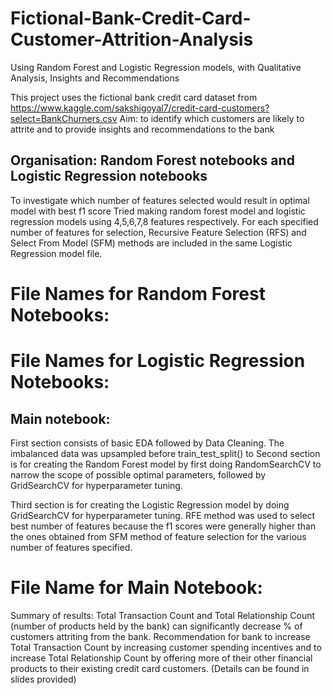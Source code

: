 # Fictional-Bank-Credit-Card-Customer-Attrition-Analysis
Using Random Forest and Logistic Regression models, with Qualitative Analysis, Insights and Recommendations

This project uses the fictional bank credit card dataset from https://www.kaggle.com/sakshigoyal7/credit-card-customers?select=BankChurners.csv
Aim: to identify which customers are likely to attrite and to provide insights and recommendations to the bank 

## Organisation: Random Forest notebooks and Logistic Regression notebooks
To investigate which number of features selected would result in optimal model with best f1 score
Tried making random forest model and logistic regression models using 4,5,6,7,8 features respectively. 
For each specified number of features for selection, Recursive Feature Selection (RFS) and Select From Model (SFM) methods are included in the same Logistic Regression model file. 
# File Names for Random Forest Notebooks:
# File Names for Logistic Regression Notebooks:

## Main notebook: 
First section consists of basic EDA followed by Data Cleaning. The imbalanced data was upsampled before train_test_split() to 
Second section is for creating the Random Forest model by first doing RandomSearchCV to narrow the scope of possible optimal parameters, followed by GridSearchCV for hyperparameter tuning.

Third section is for creating the Logistic Regression model by doing GridSearchCV for hyperparameter tuning. RFE method was used to select best number of features because the f1 scores were generally higher than the ones obtained from SFM method of feature selection for the various number of features specified.
# File Name for Main Notebook: 

Summary of results:
Total Transaction Count and Total Relationship Count (number of products held by the bank) can significantly decrease % of customers attriting from the bank. 
Recommendation for bank to increase Total Transaction Count by increasing customer spending incentives and to increase Total Relationship Count by offering more of their other financial products to their existing credit card customers. (Details can be found in slides provided)
